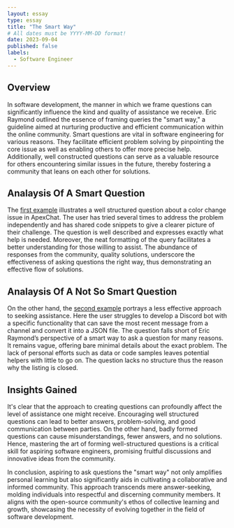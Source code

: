 ```yaml
---
layout: essay
type: essay
title: "The Smart Way"
# All dates must be YYYY-MM-DD format!
date: 2023-09-04
published: false
labels:
  - Software Engineer
---
```

## Overview
In software development, the manner in which we frame questions can significantly influence the kind and quality of assistance we receive. Eric Raymond outlined the essence of framing queries the "smart way," a guideline aimed at nurturing productive and efficient communication within the online community. Smart questions are vital in software engineering for various reasons. They facilitate efficient problem solving by pinpointing the core issue as well as enabling others to offer more precise help. Additionally, well constructed questions can serve as a valuable resource for others encountering similar issues in the future, thereby fostering a community that leans on each other for solutions.

## Analaysis Of A Smart Question
The [first example](https://stackoverflow.com/questions/76075620/apexchart-does-not-change-colors-correctly-when-you-change-the-theme-mode-proper) illustrates a well structured question about a color change issue in ApexChat. The user has tried several times to address the problem independently and has shared code snippets to give a clearer picture of their challenge. The question is well described and expresses exactly what help is needed. Moreover, the neat formatting of the query facilitates a better understanding for those willing to assist. The abundance of responses from the community, quality solutions, underscore the effectiveness of asking questions the right way, thus demonstrating an effective flow of solutions.

## Analaysis Of A Not So Smart Question
On the other hand, the [second example](https://stackoverflow.com/questions/77028451/a-discord-bot-that-can-save-update-the-latest-message-in-a-channel-to-a-json-f) portrays a less effective approach to seeking assistance. Here the user struggles to develop a Discord bot with a specific functionality that can save the most recent message from a channel and convert it into a JSON file. The question falls short of Eric Raymond’s perspective of a smart way to ask a question for many reasons. It remains vague, offering bare minimal details about the exact problem. The lack of personal efforts such as data or code samples leaves potential helpers with little to go on. The question lacks no structure thus the reason why the listing is closed.

## Insights Gained
It's clear that the approach to creating questions can profoundly affect the level of assistance one might receive. Encouraging well structured questions can lead to better answers, problem-solving, and good communication between parties. On the other hand, badly formed questions can cause misunderstandings, fewer answers, and no solutions. Hence, mastering the art of forming well-structured questions is a critical skill for aspiring software engineers, promising fruitful discussions and innovative ideas from the community.

In conclusion, aspiring to ask questions the "smart way" not only amplifies personal learning but also significantly aids in cultivating a collaborative and informed community. This approach transcends mere answer-seeking, molding individuals into respectful and discerning community members. It aligns with the open-source community's ethos of collective learning and growth, showcasing the necessity of evolving together in the field of software development.




